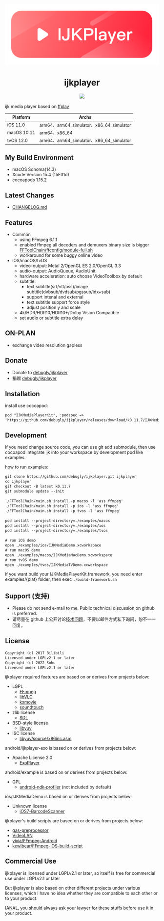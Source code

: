 <div align="center">
  <img alt="ijkplayer" src="./primary-wide.png">
  <h1>ijkplayer</h1>
  <img src="https://github.com/debugly/ijkplayer/actions/workflows/apple.yml/badge.svg">
</div>

ijk media player based on [ffplay](http://ffmpeg.org)

| Platform    | Archs                                   |
| ----------- | ----------------------------------------|
| iOS 11.0    | arm64、arm64_simulator、x86_64_simulator |
| macOS 10.11 | arm64、x86_64                            | 
| tvOS 12.0   | arm64、arm64_simulator、x86_64_simulator |

## My Build Environment

- macOS Sonoma(14.3)
- Xcode Version 15.4 (15F31d)
- cocoapods 1.15.2

## Latest Changes

- [CHANGELOG.md](CHANGELOG.md)

## Features

- Common
  - using FFmpeg 6.1.1
  - enabled ffmpeg all decoders and demuxers binary size is bigger [FFToolChain/ffconfig/module-full.sh](FFToolChain/ffconfig/module-full.sh)
  - workaround for some buggy online video
- iOS/macOS/tvOS
  - video-output: Metal 2/OpenGL ES 2.0/OpenGL 3.3
  - audio-output: AudioQueue, AudioUnit
  - hardware acceleration: auto choose VideoToolbox by default
  - subtitle:
    - text subtitle(srt/vtt/ass)/image subtitle(dvbsub/dvdsub/pgssub/idx+sub)
    - support intenal and external
    - text subtitle support force style
    - adjust position y and scale
  - 4k/HDR/HDR10/HDR10+/Dolby Vision Compatible
  - set audio or subtitle extra delay

## ON-PLAN

- exchange video resolution gapless

## Donate

- Donate to [debugly/ijkplayer](./Donate.md)
- 捐赠 [debugly/ijkplayer](./Donate.md)

## Installation

install use cocoapod:

```
pod "IJKMediaPlayerKit", :podspec => 'https://github.com/debugly/ijkplayer/releases/download/k0.11.7/IJKMediaPlayerKit.spec.json'
```

## Development

if you need change source code, you can use git add submodule, then use cocoapod integrate ijk into your workspace by development pod like examples.

how to run examples:

```
git clone https://github.com/debugly/ijkplayer.git ijkplayer
cd ijkplayer
git checkout -B latest k0.11.7
git submodule update --init

./FFToolChain/main.sh install -p macos -l 'ass ffmpeg'
./FFToolChain/main.sh install -p ios -l 'ass ffmpeg'
./FFToolChain/main.sh install -p tvos -l 'ass ffmpeg'

pod install --project-directory=./examples/macos
pod install --project-directory=./examples/ios
pod install --project-directory=./examples/tvos

# run iOS demo
open ./examples/ios/IJKMediaDemo.xcworkspace
# run macOS demo
open ./examples/macos/IJKMediaMacDemo.xcworkspace
# run tvOS demo
open ./examples/tvos/IJKMediaTVDemo.xcworkspace
```

if you want build your IJKMediaPlayerKit.framework, you need enter examples/{plat} folder, then exec `./build-framework.sh`

## Support (支持)

- Please do not send e-mail to me. Public technical discussion on github is preferred.
- 请尽量在 github 上公开讨论[技术问题](https://github.com/debugly/ijkplayer/issues)，不要以邮件方式私下询问，恕不一一回复。

## License

```
Copyright (c) 2017 Bilibili
Licensed under LGPLv2.1 or later
Copyright (c) 2022 Sohu
Licensed under LGPLv2.1 or later
```

ijkplayer required features are based on or derives from projects below:

- LGPL
  - [FFmpeg](http://git.videolan.org/?p=ffmpeg.git)
  - [libVLC](http://git.videolan.org/?p=vlc.git)
  - [kxmovie](https://github.com/kolyvan/kxmovie)
  - [soundtouch](http://www.surina.net/soundtouch/sourcecode.html)
- zlib license
  - [SDL](http://www.libsdl.org)
- BSD-style license
  - [libyuv](https://code.google.com/p/libyuv/)
- ISC license
  - [libyuv/source/x86inc.asm](https://code.google.com/p/libyuv/source/browse/trunk/source/x86inc.asm)

android/ijkplayer-exo is based on or derives from projects below:

- Apache License 2.0
  - [ExoPlayer](https://github.com/google/ExoPlayer)

android/example is based on or derives from projects below:

- GPL
  - [android-ndk-profiler](https://github.com/richq/android-ndk-profiler) (not included by default)

ios/IJKMediaDemo is based on or derives from projects below:

- Unknown license
  - [iOS7-BarcodeScanner](https://github.com/jpwiddy/iOS7-BarcodeScanner)

ijkplayer's build scripts are based on or derives from projects below:

- [gas-preprocessor](http://git.libav.org/?p=gas-preprocessor.git)
- [VideoLAN](http://git.videolan.org)
- [yixia/FFmpeg-Android](https://github.com/yixia/FFmpeg-Android)
- [kewlbear/FFmpeg-iOS-build-script](https://github.com/kewlbear/FFmpeg-iOS-build-script) 

## Commercial Use

ijkplayer is licensed under LGPLv2.1 or later, so itself is free for commercial use under LGPLv2.1 or later

But ijkplayer is also based on other different projects under various licenses, which I have no idea whether they are compatible to each other or to your product.

[IANAL](https://en.wikipedia.org/wiki/IANAL), you should always ask your lawyer for these stuffs before use it in your product.